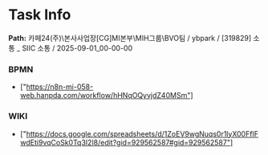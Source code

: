 # Task Info

**Path:** 카페24(주)\본사사업장\[CG]MI본부\MIH그룹\BVO팀 / ybpark / [319829] 소통 _ SIIC 소통 / 2025-09-01_00-00-00

### BPMN
- ["https://n8n-mi-058-web.hanpda.com/workflow/hHNqOQyvjdZ40MSm"]

### WIKI
- ["https://docs.google.com/spreadsheets/d/1ZoEV9wgNuqs0r1lyX00FfIFwdEti9vqCoSk0Tq3I2l8/edit?gid=929562587#gid=929562587"]


